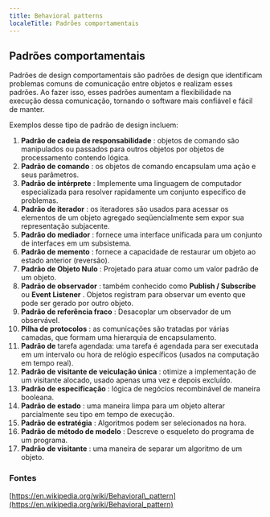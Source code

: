 ```yaml
---
title: Behavioral patterns
localeTitle: Padrões comportamentais
---
```

## Padrões comportamentais

Padrões de design comportamentais são padrões de design que identificam problemas comuns de comunicação entre objetos e realizam esses padrões. Ao fazer isso, esses padrões aumentam a flexibilidade na execução dessa comunicação, tornando o software mais confiável e fácil de manter.

Exemplos desse tipo de padrão de design incluem:

1.  **Padrão de cadeia de responsabilidade** : objetos de comando são manipulados ou passados ​​para outros objetos por objetos de processamento contendo lógica.
2.  **Padrão de comando** : os objetos de comando encapsulam uma ação e seus parâmetros.
3.  **Padrão de intérprete** : Implemente uma linguagem de computador especializada para resolver rapidamente um conjunto específico de problemas.
4.  **Padrão de iterador** : os iteradores são usados ​​para acessar os elementos de um objeto agregado seqüencialmente sem expor sua representação subjacente.
5.  **Padrão do mediador** : fornece uma interface unificada para um conjunto de interfaces em um subsistema.
6.  **Padrão de memento** : fornece a capacidade de restaurar um objeto ao estado anterior (reversão).
7.  **Padrão de Objeto Nulo** : Projetado para atuar como um valor padrão de um objeto.
8.  **Padrão de observador** : também conhecido como **Publish / Subscribe** ou **Event Listener** . Objetos registram para observar um evento que pode ser gerado por outro objeto.
9.  **Padrão de referência fraco** : Desacoplar um observador de um observável.
10.  **Pilha de protocolos** : as comunicações são tratadas por várias camadas, que formam uma hierarquia de encapsulamento.
11.  **Padrão de** tarefa agendada: uma tarefa é agendada para ser executada em um intervalo ou hora de relógio específicos (usados ​​na computação em tempo real).
12.  **Padrão de visitante de veiculação única** : otimize a implementação de um visitante alocado, usado apenas uma vez e depois excluído.
13.  **Padrão de especificação** : lógica de negócios recombinável de maneira booleana.
14.  **Padrão de estado** : uma maneira limpa para um objeto alterar parcialmente seu tipo em tempo de execução.
15.  **Padrão de estratégia** : Algoritmos podem ser selecionados na hora.
16.  **Padrão de método de modelo** : Descreve o esqueleto do programa de um programa.
17.  **Padrão de visitante** : uma maneira de separar um algoritmo de um objeto.

### Fontes

[https://en.wikipedia.org/wiki/Behavioral\_pattern](https://en.wikipedia.org/wiki/Behavioral_pattern)
